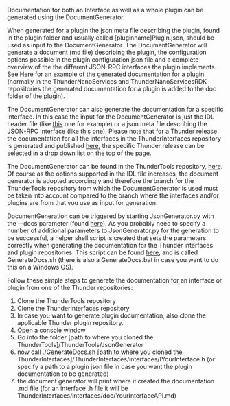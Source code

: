 Documentation for both an Interface as well as a whole plugin can be generated using the DocumentGenerator.

When generated for a plugin the json meta file describing the plugin, found in the plugin folder and usually called [pluginname]Plugin.json, should be used as input to the DocumentGenerator. The DocumentGenerator will generate a document (md file) describing the plugin, the configuration options possible in the plugin configuration json file and a complete overview of the the different JSON-RPC interfaces the plugin implements.
See [Here](https://github.com/WebPlatformForEmbedded/ThunderNanoServicesRDK/blob/master/PlayerInfo/doc/PlayerInfoPlugin.md) for an example of the generated documentation for a plugin (normally in the ThunderNanoServices and ThunderNanoServicesRDK repositories the generated documentation for a plugin is added to the doc folder of the plugin).

The DocumentGenerator can also generate the documentation for a specific interface. In this case the input for the DocumentGenerator is just the IDL header file (like [this](https://github.com/rdkcentral/ThunderInterfaces/blob/master/interfaces/IBrowser.h) one for example) or a json meta file describing the JSON-RPC interface (like [this](https://github.com/rdkcentral/ThunderInterfaces/blob/master/jsonrpc/Netflix.json) one).
Please note that for a Thunder release the documentation for all the interfaces in the ThunderInterfaces repository is generated and published [here](https://webplatformforembedded.github.io/ServicesInterfaceDocumentation/latest/), the specific Thunder release can be selected in a drop down list on the top of the page.

The DocumentGenerator can be found in the ThunderTools repository, [here](https://github.com/rdkcentral/ThunderTools/tree/master).
Of course as the options supported in the IDL file increases, the document generator is adopted accordingly and therefore the branch for the ThunderTools repository from which the DocumentGenerator is used must be taken into account compared to the branch where the interfaces and/or plugins are from that you use as input for generation.

DocumentGeneration can be triggered by starting JsonGenerator.py with the --docs parameter (found [here](https://github.com/rdkcentral/ThunderTools/tree/master/JsonGenerator)). 
As you probably need to specify a number of additional parameters to JsonGenerator.py for the generation to be successful, a helper shell script is created that sets the parameters correctly when generating the documentation for the Thunder interfaces and plugin repositories. 
This script can be found [here](https://github.com/rdkcentral/ThunderTools/tree/master/JsonGenerator), and is called GenerateDocs.sh (there is also a GenerateDocs.bat in case you want to do this on a Windows OS).

Follow these simple steps to generate the documentation for an interface or plugin from one of the Thunder repositories:
1. Clone the ThunderTools repository
2. Clone the ThunderInterfaces repository
3. In case you want to generate plugin documentation, also clone the applicable Thunder plugin repository.
4. Open a console window
5. Go into the folder [path to where you cloned the ThunderTools]/ThunderTools/JsonGenerator
6. now call ./GenerateDocs.sh [path to where you cloned the ThunderInterfaces]/ThunderInterfaces/interfaces/IYourInterface.h (or specify a path to a plugin json file in case you want the plugin documentation to be generated)
7. the document generator will print where it created the documentation .md file (for an interface .h file it will be ThunderInterfaces/interfaces/doc/YourInterfaceAPI.md)




